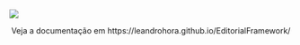 <h1 align="center"EditorialFramework></h1>
<img src="https://cdn.rawgit.com/leandrohora/EditorialFramework/gh-pages/capa.png">
<p align="center">Veja a documentação em https://leandrohora.github.io/EditorialFramework/</p>

